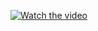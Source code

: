 [![Watch the video](https://i.ytimg.com/an_webp/DDFaHRbid4c/mqdefault_6s.webp?du=3000&sqp=COGW-v4F&rs=AOn4CLBYF-2Mi2PPST_JXOSQFyaoBeyYbw)](https://youtu.be/DDFaHRbid4c)
